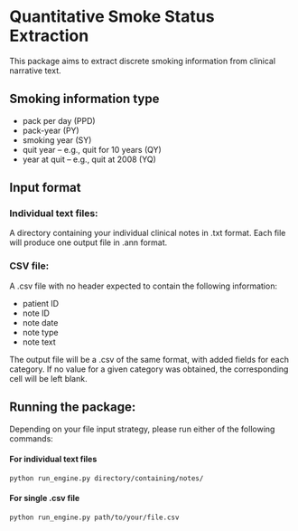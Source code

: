 # Quantitative Smoke Status Extraction
This package aims to extract discrete smoking information from clinical narrative text.

## Smoking information type
* pack per day (PPD)
* pack-year (PY)
* smoking year (SY)
* quit year – e.g., quit for 10 years (QY)
* year at quit – e.g., quit at 2008 (YQ)

## Input format
### Individual text files:
A directory containing your individual clinical notes in .txt format. Each file will produce one output file in .ann format.
### CSV file:
A .csv file with no header expected to contain the following information:
* patient ID
* note ID
* note date
* note type
* note text

The output file will be a .csv of the same format, with added fields for each category. If no value for a given category was obtained, the corresponding cell will be left blank.

## Running the package:
Depending on your file input strategy, please run either of the following commands:
#### For individual text files
    python run_engine.py directory/containing/notes/
#### For single .csv file
    python run_engine.py path/to/your/file.csv
